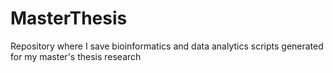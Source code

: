 # MasterThesis
Repository where I save bioinformatics and data analytics scripts generated for my master's thesis research
